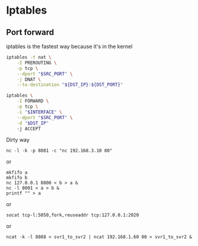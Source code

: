 # Iptables

## Port forward

iptables is the fastest way because it's in the kernel

```sh
iptables -t nat \
	-I PREROUTING \
	-p tcp \
	--dport "$SRC_PORT" \
	-j DNAT \
	--to-destination "${DST_IP}:${DST_PORT}" 

iptables \
	-I FORWARD \
	-p tcp \
	-i "$INTERFACE" \
	--dport "$SRC_PORT" \
	-d "$DST_IP" 
	-j ACCEPT
```

Dirty way

```
nc -l -k -p 8081 -c "nc 192.168.3.10 80"
```

or

```
mkfifo a
mkfifo b
nc 127.0.0.1 8000 < b > a &
nc -l 8001 < a > b &
printf "" > a
```

or

```
socat tcp-l:5050,fork,reuseaddr tcp:127.0.0.1:2020
```

or

```
ncat -k -l 8088 < svr1_to_svr2 | ncat 192.168.1.60 80 > svr1_to_svr2 &
```
